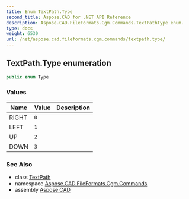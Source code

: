 ```yaml
---
title: Enum TextPath.Type
second_title: Aspose.CAD for .NET API Reference
description: Aspose.CAD.FileFormats.Cgm.Commands.TextPathType enum. 
type: docs
weight: 6530
url: /net/aspose.cad.fileformats.cgm.commands/textpath.type/
---
```

## TextPath.Type enumeration

```csharp
public enum Type
```

### Values

| Name | Value | Description |
| --- | --- | --- |
| RIGHT | `0` |  |
| LEFT | `1` |  |
| UP | `2` |  |
| DOWN | `3` |  |

### See Also

* class [TextPath](../textpath/)
* namespace [Aspose.CAD.FileFormats.Cgm.Commands](../../aspose.cad.fileformats.cgm.commands/)
* assembly [Aspose.CAD](../../)


